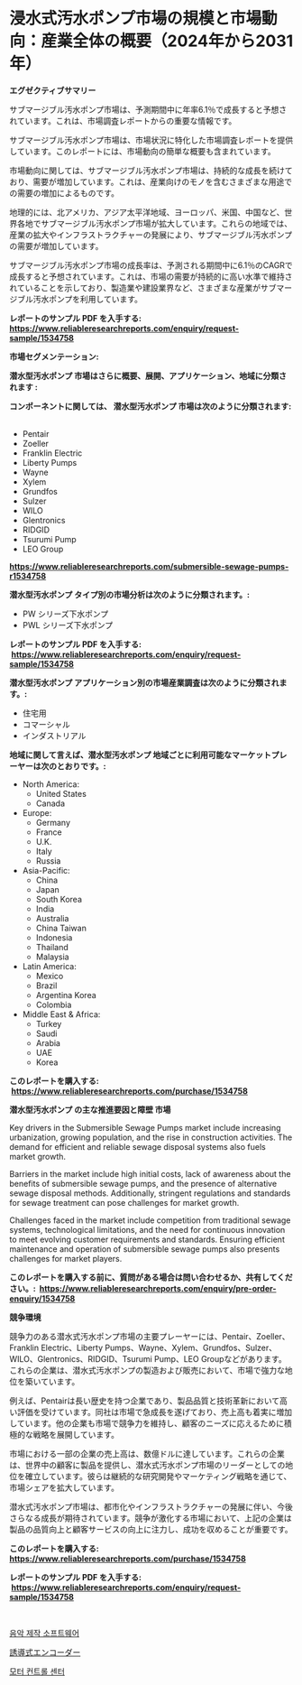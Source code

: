 <p><h1>浸水式汚水ポンプ市場の規模と市場動向：産業全体の概要（2024年から2031年）</h1></p><p><strong>エグゼクティブサマリー</strong></p>
<p><p>サブマージブル汚水ポンプ市場は、予測期間中に年率6.1％で成長すると予想されています。これは、市場調査レポートからの重要な情報です。</p><p>サブマージブル汚水ポンプ市場は、市場状況に特化した市場調査レポートを提供しています。このレポートには、市場動向の簡単な概要も含まれています。</p><p>市場動向に関しては、サブマージブル汚水ポンプ市場は、持続的な成長を続けており、需要が増加しています。これは、産業向けのモノを含むさまざまな用途での需要の増加によるものです。</p><p>地理的には、北アメリカ、アジア太平洋地域、ヨーロッパ、米国、中国など、世界各地でサブマージブル汚水ポンプ市場が拡大しています。これらの地域では、産業の拡大やインフラストラクチャーの発展により、サブマージブル汚水ポンプの需要が増加しています。</p><p>サブマージブル汚水ポンプ市場の成長率は、予測される期間中に6.1％のCAGRで成長すると予想されています。これは、市場の需要が持続的に高い水準で維持されていることを示しており、製造業や建設業界など、さまざまな産業がサブマージブル汚水ポンプを利用しています。</p></p>
<p><strong>レポートのサンプル PDF を入手する: <a href="https://www.reliableresearchreports.com/enquiry/request-sample/1534758">https://www.reliableresearchreports.com/enquiry/request-sample/1534758</a></strong></p>
<p><strong>市場セグメンテーション:</strong></p>
<p><strong> 潜水型汚水ポンプ 市場はさらに概要、展開、アプリケーション、地域に分類されます :</strong></p>
<p><strong>コンポーネントに関しては、 潜水型汚水ポンプ 市場は次のように分類されます: &nbsp;</strong></p>
<p><ul><li>Pentair</li><li>Zoeller</li><li>Franklin Electric</li><li>Liberty Pumps</li><li>Wayne</li><li>Xylem</li><li>Grundfos</li><li>Sulzer</li><li>WILO</li><li>Glentronics</li><li>RIDGID</li><li>Tsurumi Pump</li><li>LEO Group</li></ul></p>
<p><strong><a href="https://www.reliableresearchreports.com/submersible-sewage-pumps-r1534758">https://www.reliableresearchreports.com/submersible-sewage-pumps-r1534758</a></strong></p>
<p><strong> 潜水型汚水ポンプ タイプ別の市場分析は次のように分類されます。:</strong></p>
<p><ul><li>PW シリーズ下水ポンプ</li><li>PWL シリーズ下水ポンプ</li></ul></p>
<p><strong>レポートのサンプル PDF を入手する: &nbsp;<a href="https://www.reliableresearchreports.com/enquiry/request-sample/1534758">https://www.reliableresearchreports.com/enquiry/request-sample/1534758</a></strong></p>
<p><strong> 潜水型汚水ポンプ アプリケーション別の市場産業調査は次のように分類されます。:</strong></p>
<p><ul><li>住宅用</li><li>コマーシャル</li><li>インダストリアル</li></ul></p>
<p><strong>地域に関して言えば、潜水型汚水ポンプ 地域ごとに利用可能なマーケットプレーヤーは次のとおりです。:</strong></p>
<p><ul>
    <li>
        North America:
        <ul>
            <li>United States</li>
            <li>Canada</li>
        </ul>
    </li>
    <li>
        Europe:
        <ul>
            <li>Germany</li>
            <li>France</li>
            <li>U.K.</li>
            <li>Italy</li>
            <li>Russia</li>
        </ul>
    </li>
    <li>
        Asia-Pacific:
        <ul>
            <li>China</li>
            <li>Japan</li>
            <li>South Korea</li>
            <li>India</li>
            <li>Australia</li>
            <li>China Taiwan</li>
            <li>Indonesia</li>
            <li>Thailand</li>
            <li>Malaysia</li>
        </ul>
    </li>
    <li>
        Latin America:
        <ul>
            <li>Mexico</li>
            <li>Brazil</li>
            <li>Argentina Korea</li>
            <li>Colombia</li>
        </ul>
    </li>
    <li>
        Middle East & Africa:
        <ul>
            <li>Turkey</li>
            <li>Saudi</li>
            <li>Arabia</li>
            <li>UAE</li>
            <li>Korea</li>
        </ul>
    </li>
    </ul></p>
<p><strong>このレポートを購入する: &nbsp;<a href="https://www.reliableresearchreports.com/purchase/1534758">https://www.reliableresearchreports.com/purchase/1534758</a></strong></p>
<p><strong>潜水型汚水ポンプ の主な推進要因と障壁 市場</strong></p>
<p><p>Key drivers in the Submersible Sewage Pumps market include increasing urbanization, growing population, and the rise in construction activities. The demand for efficient and reliable sewage disposal systems also fuels market growth.</p><p>Barriers in the market include high initial costs, lack of awareness about the benefits of submersible sewage pumps, and the presence of alternative sewage disposal methods. Additionally, stringent regulations and standards for sewage treatment can pose challenges for market growth.</p><p>Challenges faced in the market include competition from traditional sewage systems, technological limitations, and the need for continuous innovation to meet evolving customer requirements and standards. Ensuring efficient maintenance and operation of submersible sewage pumps also presents challenges for market players.</p></p>
<p><strong>このレポートを購入する前に、質問がある場合は問い合わせるか、共有してください。:&nbsp; <a href="https://www.reliableresearchreports.com/enquiry/pre-order-enquiry/1534758">https://www.reliableresearchreports.com/enquiry/pre-order-enquiry/1534758</a></strong></p>
<p><strong>競争環境</strong></p>
<p><p>競争力のある潜水式汚水ポンプ市場の主要プレーヤーには、Pentair、Zoeller、Franklin Electric、Liberty Pumps、Wayne、Xylem、Grundfos、Sulzer、WILO、Glentronics、RIDGID、Tsurumi Pump、LEO Groupなどがあります。これらの企業は、潜水式汚水ポンプの製造および販売において、市場で強力な地位を築いています。</p><p>例えば、Pentairは長い歴史を持つ企業であり、製品品質と技術革新において高い評価を受けています。同社は市場で急成長を遂げており、売上高も着実に増加しています。他の企業も市場で競争力を維持し、顧客のニーズに応えるために積極的な戦略を展開しています。</p><p>市場における一部の企業の売上高は、数億ドルに達しています。これらの企業は、世界中の顧客に製品を提供し、潜水式汚水ポンプ市場のリーダーとしての地位を確立しています。彼らは継続的な研究開発やマーケティング戦略を通じて、市場シェアを拡大しています。</p><p>潜水式汚水ポンプ市場は、都市化やインフラストラクチャーの発展に伴い、今後さらなる成長が期待されています。競争が激化する市場において、上記の企業は製品の品質向上と顧客サービスの向上に注力し、成功を収めることが重要です。</p></p>
<p><strong>このレポートを購入する: &nbsp; <a href="https://www.reliableresearchreports.com/purchase/1534758">https://www.reliableresearchreports.com/purchase/1534758</a></strong></p>
<p><strong>レポートのサンプル PDF を入手する: &nbsp;<a href="https://www.reliableresearchreports.com/enquiry/request-sample/1534758">https://www.reliableresearchreports.com/enquiry/request-sample/1534758</a></strong><strong></strong></p>
<p>&nbsp;</p>
<p><p><a href="https://github.com/Tristiarton768456/Market-Research-Report-List-1/blob/main/262613416629.md">음악 제작 소프트웨어</a></p><p><a href="https://github.com/roulaayoub-saad/Market-Research-Report-List-1/blob/main/136994613413.md">誘導式エンコーダー</a></p><p><a href="https://github.com/vsoq0zknh59/Market-Research-Report-List-1/blob/main/918982316628.md">모터 컨트롤 센터</a></p></p>